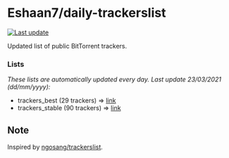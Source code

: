 
# Eshaan7/daily-trackerslist 

[![Last update](https://img.shields.io/badge/Last%20update-23/03/2021-blue.svg)](#)

Updated list of public BitTorrent trackers.

### Lists
*These lists are automatically updated every day. Last update 23/03/2021 (_dd/mm/yyyy_):*

* trackers_best (29 trackers) => [link](https://raw.githubusercontent.com/eshaan7/daily-trackerslist/master/trackers_best.txt)
* trackers_stable (90 trackers) => [link](https://raw.githubusercontent.com/eshaan7/daily-trackerslist/master/trackers_stable.txt)

## Note

Inspired by [ngosang/trackerslist](https://github.com/ngosang/trackerslist).
